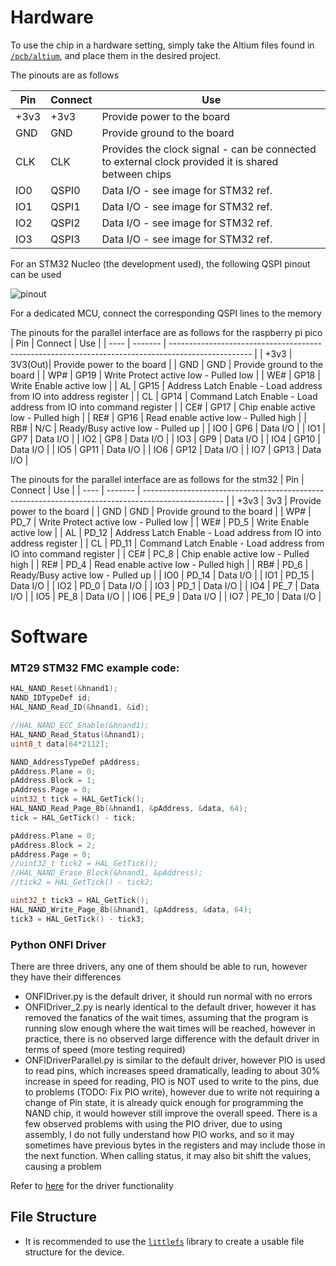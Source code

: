 # Hardware

To use the chip in a hardware setting, simply take the Altium files found in [`/pcb/altium`](https://github.com/PerthAerospaceStudentTeam/past-storage/blob/main/pcb/altium/README.md), and place them in the desired project.

The pinouts are as follows

| Pin  | Connect | Use                                                                                                |
| ---- | ------- | -------------------------------------------------------------------------------------------------- |
| +3v3 | +3v3    | Provide power to the board                                                                         |
| GND  | GND     | Provide ground to the board                                                                        |
| CLK  | CLK     | Provides the clock signal - can be connected to external clock provided it is shared between chips |
| IO0  | QSPI0   | Data I/O - see image for STM32 ref.                                                                |
| IO1  | QSPI1   | Data I/O - see image for STM32 ref.                                                                |
| IO2  | QSPI2   | Data I/O - see image for STM32 ref.                                                                |
| IO3  | QSPI3   | Data I/O - see image for STM32 ref.                                                                |

For an STM32 Nucleo (the development used), the following QSPI pinout can be used

![pinout](https://os.mbed.com/media/uploads/jeromecoutant/nucleo_h743zi_zio_right_2019_8_29.png)

For a dedicated MCU, connect the corresponding QSPI lines to the memory

The pinouts for the parallel interface are as follows for the raspberry pi pico
| Pin  | Connect | Use                                                                                                |
| ---- | ------- | -------------------------------------------------------------------------------------------------- |
| +3v3 | 3V3(Out)| Provide power to the board                                                                         |
| GND  | GND     | Provide ground to the board                                                                        |
| WP#  | GP19   | Write Protect active low - Pulled low |
| WE#  | GP18   | Write Enable active low |
| AL   | GP15   | Address Latch Enable - Load address from IO into address register |
| CL   | GP14   | Command Latch Enable - Load address from IO into command register |
| CE#  | GP17   | Chip enable active low - Pulled high |
| RE#  | GP16   | Read enable active low - Pulled high |
| RB#  | N/C    | Ready/Busy active low - Pulled up |
| IO0  | GP6    | Data I/O                                                                |
| IO1  | GP7    | Data I/O                                                                |
| IO2  | GP8    | Data I/O                                                                |
| IO3  | GP9    | Data I/O                                                                |
| IO4  | GP10   | Data I/O                                                                |
| IO5  | GP11   | Data I/O                                                                |
| IO6  | GP12   | Data I/O                                                                |
| IO7  | GP13   | Data I/O                                                                |


The pinouts for the parallel interface are as follows for the stm32
| Pin  | Connect | Use                                                                                                |
| ---- | ------- | -------------------------------------------------------------------------------------------------- |
| +3v3 | 3v3     | Provide power to the board                                                                         |
| GND  | GND     | Provide ground to the board                                                                        |
| WP#  | PD_7   | Write Protect active low - Pulled low |
| WE#  | PD_5   | Write Enable active low |
| AL   | PD_12  | Address Latch Enable - Load address from IO into address register |
| CL   | PD_11  | Command Latch Enable - Load address from IO into command register |
| CE#  | PC_8  | Chip enable active low - Pulled high |
| RE#  | PD_4   | Read enable active low - Pulled high |
| RB#  | PD_6   | Ready/Busy active low - Pulled up |
| IO0  | PD_14  | Data I/O                                                                |
| IO1  | PD_15  | Data I/O                                                                |
| IO2  | PD_0   | Data I/O                                                                |
| IO3  | PD_1   | Data I/O                                                                |
| IO4  | PE_7   | Data I/O                                                                |
| IO5  | PE_8   | Data I/O                                                                |
| IO6  | PE_9   | Data I/O                                                                |
| IO7  | PE_10  | Data I/O                                                                |

# Software

### MT29 STM32 FMC example code:
```cpp
HAL_NAND_Reset(&hnand1);
NAND_IDTypeDef id;
HAL_NAND_Read_ID(&hnand1, &id);

//HAL_NAND_ECC_Enable(&hnand1);
HAL_NAND_Read_Status(&hnand1);
uint8_t data[64*2112];

NAND_AddressTypeDef pAddress;
pAddress.Plane = 0;
pAddress.Block = 1;
pAddress.Page = 0;
uint32_t tick = HAL_GetTick();
HAL_NAND_Read_Page_8b(&hnand1, &pAddress, &data, 64);
tick = HAL_GetTick() - tick;

pAddress.Plane = 0;
pAddress.Block = 2;
pAddress.Page = 0;
//uint32_t tick2 = HAL_GetTick();
//HAL_NAND_Erase_Block(&hnand1, &pAddress);
//tick2 = HAL_GetTick() - tick2;

uint32_t tick3 = HAL_GetTick();
HAL_NAND_Write_Page_8b(&hnand1, &pAddress, &data, 64);
tick3 = HAL_GetTick() - tick3;
```
### Python ONFI Driver
There are three drivers, any one of them should be able to run, however they have their differences
- ONFIDriver.py is the default driver, it should run normal with no errors
- ONFIDriver_2.py is nearly identical to the default driver, however it has removed the fanatics of the wait times, assuming that the program is running slow enough where the wait times will be reached, however in practice, there is no observed large difference with the default driver in terms of speed (more testing required)
- ONFIDriverParallel.py is similar to the default driver, however PIO is used to read pins, which increases speed dramatically, leading to about 30% increase in speed for reading, PIO is NOT used to write to the pins, due to problems (TODO: Fix PIO write), however due to write not requiring a change of Pin state, it is already quick enough for programming the NAND chip, it would however still improve the overall speed. There is a few observed problems with using the PIO driver, due to using assembly, I do not fully understand how PIO works, and so it may sometimes have previous bytes in the registers and may include those in the next function. When calling status, it may also bit shift the values, causing a problem

Refer to [here](https://github.com/RaphGamingz/BasicONFIDriver/tree/main) for the driver functionality


## File Structure
- It is recommended to use the [`littlefs`](https://github.com/littlefs-project/littlefs) library to create a usable file structure for the device. 
